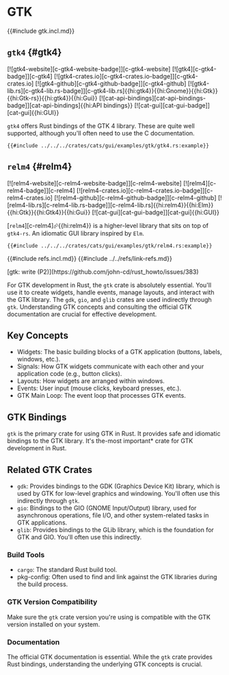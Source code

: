 # GTK

{{#include gtk.incl.md}}

## `gtk4` {#gtk4}

[![gtk4-website][c-gtk4-website-badge]][c-gtk4-website] [![gtk4][c-gtk4-badge]][c-gtk4] [![gtk4-crates.io][c-gtk4-crates.io-badge]][c-gtk4-crates.io] [![gtk4-github][c-gtk4-github-badge]][c-gtk4-github] [![gtk4-lib.rs][c-gtk4-lib.rs-badge]][c-gtk4-lib.rs]{{hi:gtk4}}{{hi:Gnome}}{{hi:Gtk}}{{hi:Gtk-rs}}{{hi:gtk4}}{{hi:Gui}} [![cat-api-bindings][cat-api-bindings-badge]][cat-api-bindings]{{hi:API bindings}} [![cat-gui][cat-gui-badge]][cat-gui]{{hi:GUI}}

`gtk4` offers Rust bindings of the GTK 4 library. These are quite well supported, although you'll often need to use the C documentation.

```rust,editable
{{#include ../../../crates/cats/gui/examples/gtk/gtk4.rs:example}}
```

## `relm4` {#relm4}

[![relm4-website][c-relm4-website-badge]][c-relm4-website] [![relm4][c-relm4-badge]][c-relm4] [![relm4-crates.io][c-relm4-crates.io-badge]][c-relm4-crates.io] [![relm4-github][c-relm4-github-badge]][c-relm4-github] [![relm4-lib.rs][c-relm4-lib.rs-badge]][c-relm4-lib.rs]{{hi:relm4}}{{hi:Elm}}{{hi:Gtk}}{{hi:Gtk4}}{{hi:Gui}} [![cat-gui][cat-gui-badge]][cat-gui]{{hi:GUI}}

[`relm4`][c-relm4]⮳{{hi:relm4}} is a higher-level library that sits on top of `gtk4-rs`. An idiomatic GUI library inspired by `Elm`.

```rust,editable
{{#include ../../../crates/cats/gui/examples/gtk/relm4.rs:example}}
```

{{#include refs.incl.md}}
{{#include ../../refs/link-refs.md}}

<div class="hidden">
[gtk: write (P2)](https://github.com/john-cd/rust_howto/issues/383)

For GTK development in Rust, the `gtk` crate is absolutely essential. You'll use it to create widgets, handle events, manage layouts, and interact with the GTK library. The `gdk`, `gio`, and `glib` crates are used indirectly through `gtk`. Understanding GTK concepts and consulting the official GTK documentation are crucial for effective development.

## Key Concepts

- Widgets: The basic building blocks of a GTK application (buttons, labels, windows, etc.).
- Signals: How GTK widgets communicate with each other and your application code (e.g., button clicks).
- Layouts: How widgets are arranged within windows.
- Events: User input (mouse clicks, keyboard presses, etc.).
- GTK Main Loop: The event loop that processes GTK events.

## GTK Bindings

`gtk` is the primary crate for using GTK in Rust. It provides safe and idiomatic bindings to the GTK library. It's the-most important* crate for GTK development in Rust.

## Related GTK Crates

- `gdk`: Provides bindings to the GDK (Graphics Device Kit) library, which is used by GTK for low-level graphics and windowing. You'll often use this indirectly through `gtk`.
- `gio`: Bindings to the GIO (GNOME Input/Output) library, used for asynchronous operations, file I/O, and other system-related tasks in GTK applications.
- `glib`: Provides bindings to the GLib library, which is the foundation for GTK and GIO. You'll often use this indirectly.

### Build Tools

- `cargo`: The standard Rust build tool.
- pkg-config: Often used to find and link against the GTK libraries during the build process.

### GTK Version Compatibility

Make sure the `gtk` crate version you're using is compatible with the GTK version installed on your system.

### Documentation

The official GTK documentation is essential. While the `gtk` crate provides Rust bindings, understanding the underlying GTK concepts is crucial.

</div>
